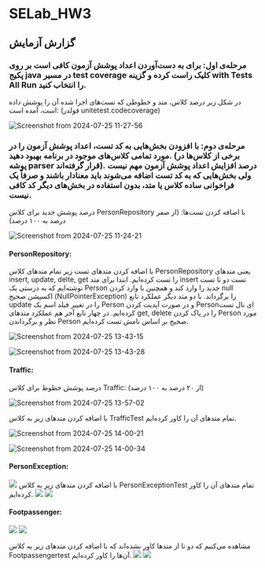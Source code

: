 # SELab_HW3


## گزارش آزمایش
### مرحله‌ی اول: برای ‫به‬ ‫دست‬‫‌آوردن‬ ‫اعداد‬ ‫پوشش‬ ‫آزمون‬ ‫کافی‬ ‫است‬ ‫بر‬ ‫روی‬ ‫پکیج‬ ‫‪java‬‬ ‫در‬ ‫مسیر‬ ‫‪test‬‬ ‫کلیک‬ ‫راست‬ ‫کرده‬ ‫و‬ ‫گزینه ‬‫‪coverage‬‬ ‫‪with‬‬ ‫‪Tests‬‬ ‫‪All‬‬ ‫‪Run‬‬ ‫را‬ ‫انتخاب‬ ‫کنید‬.


   در شکل زیر درصد کلاس، متد و خطوطی که تست‌های اجرا شده آن را پوشش داده است، آمده است: (فولدر unitetest.codecoverage)

![Screenshot from 2024-07-25 11-27-56](https://github.com/user-attachments/assets/5bc58254-b971-4e92-8ae0-408a6c126d8a)


### مرحله‌ی دوم: با افزودن بخش‌هایی به کد تست، اعداد پوشش آزمون را در مورد تمامی کلاس‌های موجود در برنامه بهبود دهید. (برخی از کلاس‌ها در پوشه parser قرار گرفته‌اند). درصد افزایش اعداد پوشش آزمون مهم نیست ولی بخش‌هایی که به کد تست اضافه می‌شوند باید معنادار باشند و صرفاً یک فراخوانی ساده کلاس یا متد، بدون استفاده در بخش‌های دیگر کد کافی نیست.

درصد پوشش جدید برای کلاس PersonRepository با اضافه کردن تست‌ها: (از صفر درصد به ۱۰۰ درصد)

![Screenshot from 2024-07-25 11-24-21](https://github.com/user-attachments/assets/28f78c9f-f689-414a-b885-460283bb387c)

#### PersonRepository:  
با اضافه کردن متدهای تست زیر تمام متدهای کلاس PersonRepository یعنی متدهای insert, update, delte, get را تست کرده‌ایم. ابتدا برای متد insert تست دو تا تست نوشته‌ایم که به درستی یک Person جدید را وارد کند و همچنین با وارد کردن null اکسپشن صحیح (NullPointerException) را برگرداند. با دو متد دیگر عملکرد تابع update را در تغییر فیلد اسم یک Person و در صورت آپدیت کردن Personای نال تست کرده‌ایم. در چهار تابع آخر هم عملکرد متدهای get, delete را در پاک کردن Person مورد نظر و برگرداندن Person صحیح بر اساس نامش تست کرده‌ایم.

![Screenshot from 2024-07-25 13-43-15](https://github.com/user-attachments/assets/2e8f9948-ef95-4887-b0e1-98390391cbed)

![Screenshot from 2024-07-25 13-43-28](https://github.com/user-attachments/assets/dd27d3b9-d9cd-4fbf-b553-fb83e5b9c365)

#### Traffic:
 

درصد پوشش خطوط برای کلاس Traffic: (از ۲۰ درصد به ۱۰۰ درصد)

![Screenshot from 2024-07-25 13-57-02](https://github.com/user-attachments/assets/2e152ed8-a55d-402f-9d54-57b6da6655d3)

با اضافه کردن متدهای زیر به کلاس TrafficTest تمام متدهای آن را کاور کرده‌ایم.

![Screenshot from 2024-07-25 14-00-21](https://github.com/user-attachments/assets/8be98124-cf8f-4061-90ec-d25856bee329)

![Screenshot from 2024-07-25 14-00-34](https://github.com/user-attachments/assets/5ed4efe9-26d7-4c01-8f6b-565e9a2a6b0c)

#### PersonException:
![](https://github.com/user-attachments/assets/22f8a4df-b637-401d-ab2b-596ee23a18a5)
با اضافه کردن متدهای زیر به کلاس PersonExceptionTest تمام متدهای آن را کاور کرده‌ایم.
![](https://github.com/user-attachments/assets/3c8f6679-f767-4512-9546-9597148cb544)
![](https://github.com/user-attachments/assets/96bab95b-c615-4cc1-8f81-9b9122b86ed1)

#### Footpassenger:
![](https://github.com/user-attachments/assets/5e8f94df-5955-449b-8ef8-ba7386a5bcb6)
![](https://github.com/user-attachments/assets/826bca43-248b-4eeb-8663-e44cad619fef)

مشاهده می‌کنیم که دو تا از متدها کاور نشده‌اند که با اضافه کردن متدهای زیر به کلاس Footpassengertest آن‌ها را کاور کرده‌ایم.
![](https://github.com/user-attachments/assets/ce4d9555-639c-4a23-9eab-0b91f494685d)
![](https://github.com/user-attachments/assets/1b7234c8-a06d-40d1-b2b9-901039f42908)



